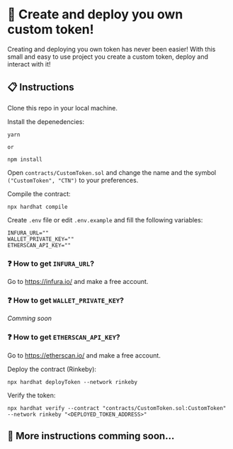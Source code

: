 # 🚀 Create and deploy you own custom token!

Creating and deploying you own token has never been easier! With this small and easy to use project you create a custom token, deploy and interact with it!

## 📋 Instructions

Clone this repo in your local machine.

Install the depenedencies:

```
yarn

or

npm install
```

Open `contracts/CustomToken.sol` and change the name and the symbol `("CustomToken", "CTN")` to your preferences.

Compile the contract:

```
npx hardhat compile
```

Create `.env` file or edit `.env.example` and fill the following variables:

```
INFURA_URL=""
WALLET_PRIVATE_KEY=""
ETHERSCAN_API_KEY=""
```

### ❓ How to get `INFURA_URL`?

Go to https://infura.io/ and make a free account.

### ❓ How to get `WALLET_PRIVATE_KEY`?

_Comming soon_

### ❓ How to get `ETHERSCAN_API_KEY`?

Go to https://etherscan.io/ and make a free account.

Deploy the contract (Rinkeby):

```
npx hardhat deployToken --network rinkeby
```

Verify the token:

```
npx hardhat verify --contract "contracts/CustomToken.sol:CustomToken"  --network rinkeby "<DEPLOYED_TOKEN_ADDRESS>"
```

## 🤞 More instructions comming soon...
